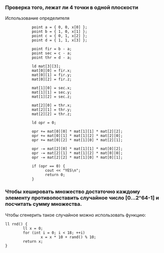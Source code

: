 ### Проверка того, лежат ли 4 точки в одной плоскости
Использование определителя
````
            point a = { 0, 0, x[0] };
            point b = { 1, 0, x[1] };
            point c = { 0, 1, x[2] };
            point d = { 1, 1, x[3] };
 
            point fir = b - a;
            point sec = c - a;
            point thr = d - a;
 
            ld mat[3][3];
            mat[0][0] = fir.x;
            mat[0][1] = fir.y;
            mat[0][2] = fir.z;
 
            mat[1][0] = sec.x;
            mat[1][1] = sec.y;
            mat[1][2] = sec.z;
 
            mat[2][0] = thr.x;
            mat[2][1] = thr.y;
            mat[2][2] = thr.z;
 
            ld opr = 0;
            
            opr += mat[0][0] * mat[1][1] * mat[2][2];
            opr += mat[0][1] * mat[1][2] * mat[2][0];
            opr += mat[0][2] * mat[1][0] * mat[2][1];
 
            opr -= mat[2][0] * mat[1][1] * mat[0][2];
            opr -= mat[2][1] * mat[1][2] * mat[0][0];
            opr -= mat[2][2] * mat[1][0] * mat[0][1];
 
            if (opr == 0) {
                  cout << "YES\n";
                  return 0;
            }
````


### Чтобы хешировать множество достаточно каждому элементу противопоставить случайное число [0...2^64-1] и посчитать сумму множества.
Чтобы сгенерить такое случайное можно использовать функцию:

```
ll rnd() {
        ll x = 0;
        for (int i = 0; i < 18; ++i)
                x = x * 10 + rand() % 10;
        return x;
}
```